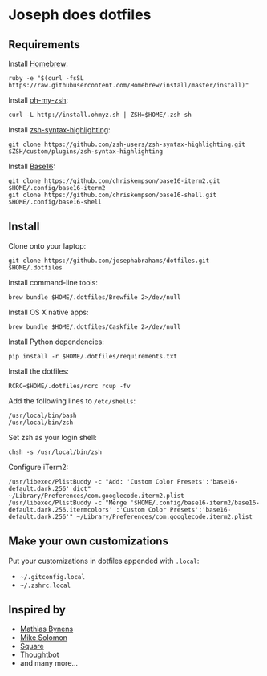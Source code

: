 Joseph does dotfiles
====================


Requirements
------------

Install [Homebrew](http://brew.sh/):

    ruby -e "$(curl -fsSL https://raw.githubusercontent.com/Homebrew/install/master/install)"

Install [oh-my-zsh](http://ohmyz.sh/):

    curl -L http://install.ohmyz.sh | ZSH=$HOME/.zsh sh

Install [zsh-syntax-highlighting](https://github.com/zsh-users/zsh-syntax-highlighting/):

    git clone https://github.com/zsh-users/zsh-syntax-highlighting.git $ZSH/custom/plugins/zsh-syntax-highlighting

Install [Base16](http://chriskempson.github.io/base16/):

    git clone https://github.com/chriskempson/base16-iterm2.git $HOME/.config/base16-iterm2
    git clone https://github.com/chriskempson/base16-shell.git $HOME/.config/base16-shell


Install
-------

Clone onto your laptop:

    git clone https://github.com/josephabrahams/dotfiles.git $HOME/.dotfiles

Install command-line tools:

    brew bundle $HOME/.dotfiles/Brewfile 2>/dev/null

Install OS X native apps:

    brew bundle $HOME/.dotfiles/Caskfile 2>/dev/null

Install Python dependencies:

    pip install -r $HOME/.dotfiles/requirements.txt

Install the dotfiles:

    RCRC=$HOME/.dotfiles/rcrc rcup -fv

Add the following lines to `/etc/shells`:

    /usr/local/bin/bash
    /usr/local/bin/zsh

Set zsh as your login shell:

    chsh -s /usr/local/bin/zsh

Configure iTerm2:

    /usr/libexec/PlistBuddy -c "Add: 'Custom Color Presets':'base16-default.dark.256' dict" ~/Library/Preferences/com.googlecode.iterm2.plist
    /usr/libexec/PlistBuddy -c "Merge '$HOME/.config/base16-iterm2/base16-default.dark.256.itermcolors' :'Custom Color Presets':'base16-default.dark.256'" ~/Library/Preferences/com.googlecode.iterm2.plist


Make your own customizations
----------------------------

Put your customizations in dotfiles appended with `.local`:

* `~/.gitconfig.local`
* `~/.zshrc.local`


## Inspired by
* [Mathias Bynens](https://github.com/mathiasbynens/dotfiles)
* [Mike Solomon](http://msol.io/blog/tech/2014/03/10/work-more-efficiently-on-your-mac-for-developers/)
* [Square](https://github.com/square/maximum-awesome)
* [Thoughtbot](https://github.com/thoughtbot/dotfiles)
* and many more...

